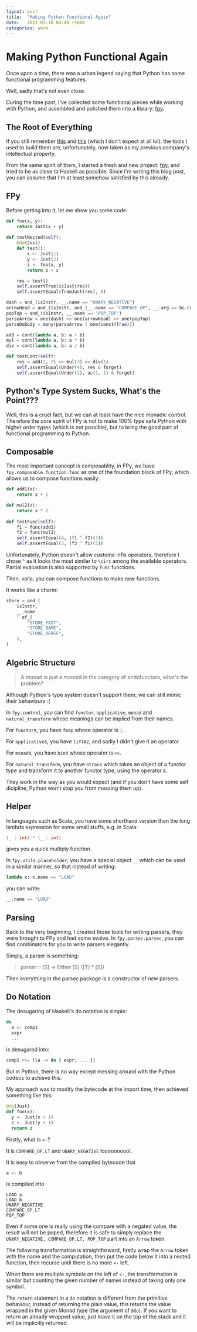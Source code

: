 ```yaml
---
layout: post
title:  "Making Python Functional Again"
date:   2021-03-18 04:40 +1000
categories: work
---
```


# Making Python Functional Again

Once upon a time, there was a urban legend saying that Python has some functional programming features.

Well, sadly that's not even close.

During the time past, I've collected some functional pieces while working with Python, and assembled and polished them into a library: [fpy](https://github.com/Z-Shang/fpy).

## The Root of Everything
If you still remember [this](http://gilgamesh.me/work/2020/02/10/make-python-lisp-again.html) and [this](http://gilgamesh.me/work/2020/09/23/edsl-in-python.md) (which I don't expect at all lol),
the tools I used to build them are, unfortunately, now taken as my previous company's intellectual property.

From the same spirit of them, I started a fresh and new project: [fpy](https://github.com/Z-Shang/fpy), and tried to be as close to Haskell as possible.
Since I'm writing this blog post, you can assume that I'm at least somehow satisfied by this already.

## FPy
Before getting into it, let me show you some code:
```python
def foo(x, y):
    return Just(x + y)
    
def testNested(self):
    @do(Just)
    def test():
        x <- Just(1)
        y <- Just(2)
        z <- foo(x, y)
        return z + z

    res = test()
    self.assertTrue(isJust(res))
    self.assertEqual(fromJust(res), 6)
```
```python
dash = and_(isInstr, __.name == "UNARY_NEGATIVE")
arrowHead = and_(isInstr, and_(__.name == "COMPARE_OP", __.arg == bc.Compare.LT))
popTop = and_(isInstr, __.name == "POP_TOP")
parseArrow = one(dash) >> one(arrowHead) >> one(popTop)
parseDoBody = many(parseArrow | one(const(True)))
```
```python
add = cont(lambda a, b: a + b)
mul = cont(lambda a, b: a * b)
div = cont(lambda a, b: a / b)

def testCont(self):
    res = add(2, 2) >> mul(3) >> div(1)
    self.assertEqual(Under(4), res & forget)
    self.assertEqual(Under(2), ac(1, 1) & forget)
```

## Python's Type System Sucks, What's the Point???
Well, this is a cruel fact, but we can at least have the nice monadic control.
Therefore the core spirit of FPy is not to make 100% type safe Python with higher order types (which is not possible),
but to bring the good part of functional programming to Python.

## Composable
The most important concept is composablity, in FPy, we have `fpy.composable.function.func` as one of the foundation block
of FPy, which allows us to compose functions easily:
```python
def add1(x):
    return x + 1

def mul2(x):
    return x * 2
    
def testFunc(self):
    f1 = func(add1)
    f2 = func(mul2)
    self.assertEqual(4, (f1 ^ f2)(1))
    self.assertEqual(3, (f2 ^ f1)(1))
```
Unfortunately, Python doesn't allow custome infix operators, therefore I chose `^` as it looks the
most similar to `\circ` among the available operators.
Partial evaluation is also supported by `func` functions.

Then, voila, you can compose functions to make new functions.

It works like a charm:
```python
store = and_(
    isInstr,
    __.name
    ^ of_(
        "STORE_FAST",
        "STORE_NAME",
        "STORE_DEREF",
    ),
)
```

## Algebric Structure
> A monad is just a monoid in the category of endofunctors, what's the problem?

Although Python's type system doesn't support them, we can still mimic their behaviours :(

In `fpy.control`, you can find `functor`, `applicative`, `monad` and `natural_transform` whose meanings can be implied from their names.

For `functor`s, you have `fmap` whose operator is `|`.

For `applicative`s, you have `liftA2`, and sadly I didn't give it an operator.

For `monad`s, you have `bind` whose operator is `>>`.

For `natural_transform`, you have `ntrans` which takes an object of a functor type and transform it to another functor type, using the operator `&`.

They work in the way as you would expect (and if you don't have some self dicipline, Python won't stop you from messing them up).

## Helper
In languages such as Scala, you have some shorthand version than the long lambda expression for some small stuffs, e.g. in Scala:
```scala
(_ : int) * (_ : int)
```
gives you a quick multiply function.

In `fpy.utils.placeholder`, you have a special object `__` which can be used in a similar manner, so that instead of writing:
```python
lambda x: x.name == "LOAD"
```
you can write:
```python
__.name == "LOAD"
```

## Parsing
Back to the very beginning, I created those tools for writing parsers, they were brought to FPy and had some evolve.
In `fpy.parsec.parsec`, you can find combinators for you to write parsers elegantly.

Simply, a parser is something:
> parser :: [S] -> Either [S] ([T] * [S])

Then everything in the parsec package is a constructor of new parsers.

## Do Notation
The desugaring of Haskell's do notation is simple:
```haskell
do
  a <- comp1
  expr
  ...
```
is desugared into:
```haskell
comp1 >>= (\a -> do { expr; ... })
```
But in Python, there is no way except messing around with the Python codecs to achieve this.

My approach was to modify the bytecode at the import time, then achieved something like this:
```python
@do(Just)
def foo(x):
  y <- Just(x + 1)
  z <- Just(y + 1)
  return z
```

Firstly, what is `<-`?

It is `COMPARE_OP.LT` and `UNARY_NEGATIVE` loooooooool.

It is easy to observe from the compiled bytecode that
```python
a <- b
```
is compiled into
```
LOAD a
LOAD b
UNARY_NEGATIVE
COMPARE_OP.LT
POP_TOP
```
Even if some one is really using the compare with a negated value, the result will not be poped,
therefore it is safe to simply replace the `UNARY_NEGATIVE, COMPARE_OP.LT, POP_TOP` part into an
`Arrow` token.

The following transformation is straightforward,
firstly wrap the `Arrow` token with the name and the computation, then put the code below it into a nested function,
then recurse until there is no more `<-` left.

When there are multiple symbols on the left of `<-`, the transformation is similar but counting the given number of names instead of taking only one symbol.

The `return` statement in a `do` notation is different from the primitive behaviour, instead of returning the plain value, this returns the value wrapped in the given Monad type (the argument of `@do`).
If you want to return an already wrapped value, just leave it on the top of the stack and it will be implicitly returned.
